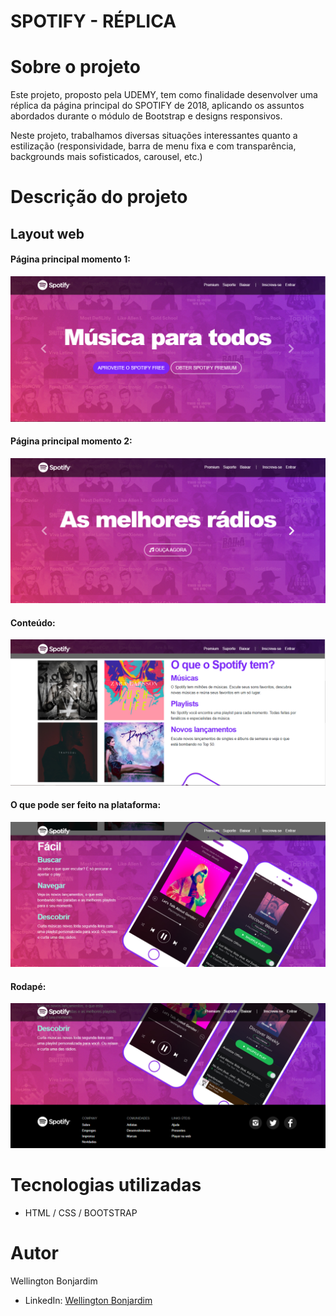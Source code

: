 # SPOTIFY - RÉPLICA

# Sobre o projeto

Este projeto, proposto pela UDEMY, tem como finalidade desenvolver uma réplica da página principal do SPOTIFY de 2018, aplicando os assuntos abordados durante o módulo de Bootstrap e designs responsivos. 

Neste projeto, trabalhamos diversas situações interessantes quanto a estilização (responsividade, barra de menu fixa e com transparência, backgrounds mais sofisticados, carousel, etc.)

# Descrição do projeto

## Layout web
#### Página principal momento 1:

![Web principal1](https://github.com/wellington-bonjardim/projeto-spotify/blob/master/assets/principal.PNG)

#### Página principal momento 2:

![Web principal2](https://github.com/wellington-bonjardim/projeto-spotify/blob/master/assets/momento2.PNG)

#### Conteúdo: 

![Web conteudo](https://github.com/wellington-bonjardim/projeto-spotify/blob/master/assets/conteudo.PNG)

#### O que pode ser feito na plataforma: 

![Web possibilidades](https://github.com/wellington-bonjardim/projeto-spotify/blob/master/assets/possibilidades.PNG)

#### Rodapé: 

![Web footer](https://github.com/wellington-bonjardim/projeto-spotify/blob/master/assets/footer.PNG)

# Tecnologias utilizadas

- HTML / CSS / BOOTSTRAP

# Autor

Wellington Bonjardim

- LinkedIn: [Wellington Bonjardim](https://www.linkedin.com/in/wellington-bonjardim/)

